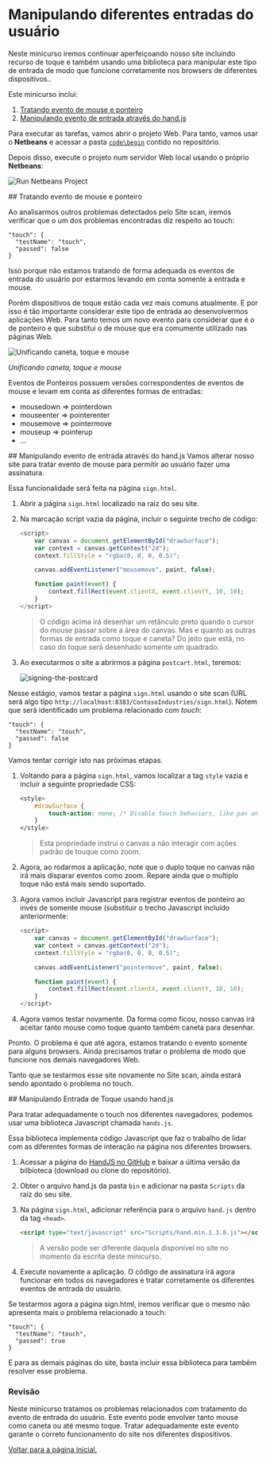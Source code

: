 Manipulando diferentes entradas do usuário
========================================

Neste minicurso iremos continuar aperfeiçoando nosso site incluindo recurso de toque e também usando uma biblioteca para manipular este tipo de entrada de modo que funcione corretamente nos browsers de diferentes dispositivos..

Este minicurso inclui:

1. [Tratando evento de mouse e ponteiro](#Task1)
1. [Manipulando evento de entrada através do hand.js](#Task2)

Para executar as tarefas, vamos abrir o projeto Web. Para tanto, vamos usar o **Netbeans** e acessar a pasta [`code\begin`](./code/begin) contido no repositório.

Depois disso, execute o projeto num servidor Web local usando o próprio **Netbeans**:

![Run Netbeans Project](./images/site_local_webserver.png)

<p name="Task1" />
## Tratando evento de mouse e ponteiro

Ao analisarmos outros problemas detectados pelo Site scan, iremos verificar que o um dos problemas encontradas diz respeito ao touch:
	
	"touch": {
      "testName": "touch",
      "passed": false
    }

Isso porque não estamos tratando de forma adequada os eventos de entrada do usuário por estarmos levando em conta somente a entrada e mouse.

Porém dispositivos de toque estão cada vez mais comuns atualmente. E por isso é tão importante considerar este tipo de entrada ao desenvolvermos aplicações Web. Para tanto temos um novo evento para considerar que é o de ponteiro e que substitui o de mouse que era comumente utilizado nas páginas Web.  
 
![Unificando caneta, toque e mouse](./images/unifiying-pen-touch-and-mouse.png)

_Unificando caneta, toque e mouse_

Eventos de Ponteiros possuem versões correspondentes de eventos de mouse e levam em conta as diferentes formas de entradas:

- mousedown => pointerdown
- mouseenter => pointerenter
- mousemove => pointermove
- mouseup => pointerup
- ...

<p name="Task1"></p>
## Manipulando evento de entrada através do hand.js
Vamos alterar nosso site para tratar evento de mouse para permitir ao usuário fazer uma assinatura.

Essa funcionalidade será feita na página `sign.html`.

1. Abrir a página `sign.html` localizado na raiz do seu site.

2. Na marcação script vazia da página, incluir o seguinte trecho de código:

	````Javascript
	<script>
        var canvas = document.getElementById("drawSurface");
        var context = canvas.getContext("2d");
        context.fillStyle = "rgba(0, 0, 0, 0.5)";

        canvas.addEventListener("mousemove", paint, false);

        function paint(event) {
            context.fillRect(event.clientX, event.clientY, 10, 10);
        }
    </script>
	````

	> O código acima irá desenhar um retânculo preto quando o cursor do mouse passar sobre a área do canvas. Mas e quanto as outras formas de entrada como toque e caneta? Do jeito que está, no caso do toque será desenhado somente um quadrado. 
	
3. Ao executarmos o site a abrirmos a página `postcart.html`, teremos:
		
	![signing-the-postcard](./images/touch-mousehover.png)

Nesse estágio, vamos testar a página `sign.html` usando o site scan (URL será algo tipo `http://localhost:8383/ContosoIndustries/sign.html`). Notem que será identificado um problema relacionado com *touch*:

	"touch": {
      "testName": "touch",
      "passed": false
    }

Vamos tentar corrigir isto nas próximas etapas.

1. Voltando para a página `sign.html`, vamos localizar a tag `style` vazia e incluir a seguinte propriedade CSS:

	<!-- mark:2-4 -->
	````CSS
    <style>
        #drawSurface {
            touch-action: none; /* Disable touch behaviors, like pan and zoom */
        }
    </style>
	````
	
	> Esta propriedade instrui o canvas a não interagir com ações padrão de touque como zoom.

2. Agora, ao rodarmos a aplicação, note que o duplo toque no canvas não irá mais disparar eventos como zoom. Repare ainda que o multiplo toque não está mais sendo suportado.

3. Agora vamos incluir Javascript para registrar eventos de ponteiro ao invés de somente mouse (substituir o trecho Javascript incluído anteriormente:

	<!-- mark:6 -->
	````JavaScript
    <script>
        var canvas = document.getElementById("drawSurface");
        var context = canvas.getContext("2d");
        context.fillStyle = "rgba(0, 0, 0, 0.5)";

        canvas.addEventListener("pointermove", paint, false);

        function paint(event) {
            context.fillRect(event.clientX, event.clientY, 10, 10);
        }
    </script>
	````

4. Agora vamos testar novamente. Da forma como ficou, nosso canvas irá aceitar tanto mouse como toque quanto também caneta para desenhar.

Pronto. O problema é que até agora, estamos tratando o evento somente para alguns browsers. Ainda precisamos tratar o problema de modo que funcione nos demais navegadores Web.

Tanto que se testarmos esse site novamente no Site scan, ainda estará sendo apontado o problema no touch.
 
<p name="Task2"></p>
## Manipulando Entrada de Toque usando hand.js
	
Para tratar adequadamente o touch nos diferentes navegadores, podemos usar uma biblioteca Javascript chamada `hands.js`.

Essa biblioteca implementa código Javascript que faz o trabalho de lidar com as diferentes formas de interação na página nos diferentes browsers. 

1. Acessar a página do [HandJS no GitHub](https://github.com/Deltakosh/handjs) e baixar a última versão da bilbioteca (download ou clone do repositório).

2. Obter o arquivo hand.js da pasta `bin` e adicionar na pasta `Scripts` da raiz do seu site.

3. Na página `sign.html`, adicionar referência para o arquivo `hand.js` dentro da tag `<head>`. 
 
	````HTML
	<script type="text/javascript" src="Scripts/hand.min.1.3.8.js"></script>
	````
	> A versão pode ser diferente daquela disponível no site no momento da escrita deste minicurso.

4. Execute novamente a aplicação. O código de assinatura irá agora funcionar em todos os navegadores e tratar corretamente os diferentes eventos de entrada do usuário.

Se testarmos agora a página sign.html, iremos verificar que o mesmo não apresenta mais o problema relacionado a touch:

	"touch": {
      "testName": "touch",
      "passed": true
    }

E para as demais páginas do site, basta incluir essa biblioteca para também resolver esse problema.

### Revisão
Neste minicurso tratamos os problemas relacionados com tratamento do evento de entrada do usuário. Este evento pode envolver tanto mouse como caneta ou até mesmo toque. Tratar adequadamente este evento garante o correto funcionamento do site nos diferentes dispositivos.

[Voltar para a página inicial.](http://joaocunhaeld.github.io/interoperable-web-development)